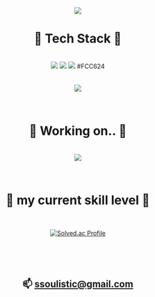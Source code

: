
<div align="center"><img src="https://capsule-render.vercel.app/api?type=waving&color=#667ABB&height=200&section=header&text=ssoulistic&fontSize=90" /></div>

<div align="center">

# 🧰 Tech Stack 🧰 
<br>
<img src="https://img.shields.io/badge/python-3776AB?style=flat&logo=Python&logoColor=white"/>
<img src="https://img.shields.io/badge/Go-00ADD8?style=flat&logo=Go&logoColor=white"/>
<img src="https://img.shields.io/badge/googleappsscript-4285F4?style=flat&logo=googleappsscript&logoColor=white"/>
#FCC624
<br><br><br>
<img src="https://github-readme-stats.vercel.app/api/top-langs/?username=ssoulistic&layout=compact">

<br>
<br>
<br>

# 🔭 Working on.. 🔭
<br>
<a href="https://github.com/ssoulistic/laBelup_crawler")" target="_blank"><img src="https://img.shields.io/badge/000000?style=social&logo=Project laBelup&logoColor=FFFFFF"/></a>
<br>
<br>
<br>

# 🧱 my current skill level 🧱
<br>

[![Solved.ac Profile](http://mazassumnida.wtf/api/v2/generate_badge?boj=ssoulistic)](https://solved.ac/ssoulistic/)

<br>
<br>
<br>

## 📫 ssoulistic@gmail.com



</div>


<!--
**ssoulistic/ssoulistic** is a ✨ _special_ ✨ repository because its `README.md` (this file) appears on your GitHub profile.

Here are some ideas to get you started:

- 🔭 I’m currently working on ...
- 🌱 I’m currently learning ...
- 👯 I’m looking to collaborate on ...
- 🤔 I’m looking for help with ...
- 💬 Ask me about ...
- 📫 How to reach me: ...
- 😄 Pronouns: ...
- ⚡ Fun fact: ...
-->
